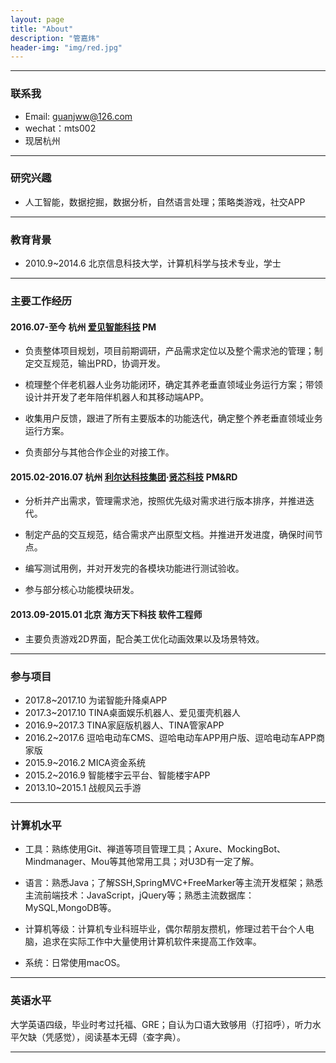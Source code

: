```yaml
---
layout: page
title: "About"
description: "管嘉炜"
header-img: "img/red.jpg"
---
```

------
### 联系我
    
- Email: guanjww@126.com
- wechat：mts002
- 现居杭州
    

------
### 研究兴趣 
    
- 人工智能，数据挖掘，数据分析，自然语言处理；策略类游戏，社交APP
      

------    
### 教育背景
    
- 2010.9~2014.6 北京信息科技大学，计算机科学与技术专业，学士
     

------
### 主要工作经历
    
#### 2016.07-至今 杭州 [爱见智能科技](http://www.iaijian.com) PM
- 负责整体项目规划，项目前期调研，产品需求定位以及整个需求池的管理；制定交互规范，输出PRD，协调开发。
    
- 梳理整个伴老机器人业务功能闭环，确定其养老垂直领域业务运行方案；带领设计并开发了老年陪伴机器人和其移动端APP。
    
- 收集用户反馈，跟进了所有主要版本的功能迭代，确定整个养老垂直领域业务运行方案。
    
- 负责部分与其他合作企业的对接工作。
           
#### 2015.02-2016.07 杭州 [利尔达科技集团](http://www.lierda.com)·[贤芯科技](http://www.senthink.com) PM&RD 
- 分析并产出需求，管理需求池，按照优先级对需求进行版本排序，并推进迭代。
     
- 制定产品的交互规范，结合需求产出原型文档。并推进开发进度，确保时间节点。
    
- 编写测试用例，并对开发完的各模块功能进行测试验收。
    
- 参与部分核心功能模块研发。
       
#### 2013.09-2015.01 北京 海方天下科技 软件工程师 
- 主要负责游戏2D界面，配合美工优化动画效果以及场景特效。
      

------
### 参与项目
     
- 2017.8~2017.10 为诺智能升降桌APP
- 2017.3~2017.10 TINA桌面娱乐机器人、爱见蛋壳机器人
- 2016.9~2017.3 TINA家庭版机器人、TINA管家APP
- 2016.2~2017.6 逗哈电动车CMS、逗哈电动车APP用户版、逗哈电动车APP商家版 
- 2015.9~2016.2 MICA资金系统
- 2015.2~2016.9 智能楼宇云平台、智能楼宇APP
- 2013.10~2015.1 战舰风云手游
    

------
### 计算机水平
    
- 工具：熟练使用Git、禅道等项目管理工具；Axure、MockingBot、Mindmanager、Mou等其他常用工具；对U3D有一定了解。
     
- 语言：熟悉Java；了解SSH,SpringMVC+FreeMarker等主流开发框架；熟悉主流前端技术：JavaScript，jQuery等；熟悉主流数据库：MySQL,MongoDB等。
     
- 计算机等级：计算机专业科班毕业，偶尔帮朋友攒机，修理过若干台个人电脑，追求在实际工作中大量使用计算机软件来提高工作效率。
     
- 系统：日常使用macOS。  
     

------
### 英语水平
    
大学英语四级，毕业时考过托福、GRE；自认为口语大致够用（打招呼），听力水平欠缺（凭感觉），阅读基本无碍（查字典）。
    

------
     

<center>
</center>






